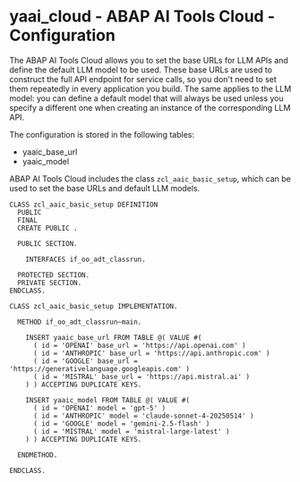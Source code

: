 # yaai_cloud - ABAP AI Tools Cloud - Configuration

The ABAP AI Tools Cloud allows you to set the base URLs for LLM APIs and define the default LLM model to be used. These base URLs are used to construct the full API endpoint for service calls, so you don't need to set them repeatedly in every application you build. The same applies to the LLM model: you can define a default model that will always be used unless you specify a different one when creating an instance of the corresponding LLM API.

The configuration is stored in the following tables:
 - yaaic_base_url
 - yaaic_model

ABAP AI Tools Cloud includes the class `zcl_aaic_basic_setup`, which can be used to set the base URLs and default LLM models.

```abap
CLASS zcl_aaic_basic_setup DEFINITION
  PUBLIC
  FINAL
  CREATE PUBLIC .

  PUBLIC SECTION.

    INTERFACES if_oo_adt_classrun.

  PROTECTED SECTION.
  PRIVATE SECTION.
ENDCLASS.

CLASS zcl_aaic_basic_setup IMPLEMENTATION.

  METHOD if_oo_adt_classrun~main.

    INSERT yaaic_base_url FROM TABLE @( VALUE #(
      ( id = 'OPENAI' base_url = 'https://api.openai.com' )
      ( id = 'ANTHROPIC' base_url = 'https://api.anthropic.com' )
      ( id = 'GOOGLE' base_url = 'https://generativelanguage.googleapis.com' )
      ( id = 'MISTRAL' base_url = 'https://api.mistral.ai' )
    ) ) ACCEPTING DUPLICATE KEYS.

    INSERT yaaic_model FROM TABLE @( VALUE #(
      ( id = 'OPENAI' model = 'gpt-5' )
      ( id = 'ANTHROPIC' model = 'claude-sonnet-4-20250514' )
      ( id = 'GOOGLE' model = 'gemini-2.5-flash' )
      ( id = 'MISTRAL' model = 'mistral-large-latest' )
    ) ) ACCEPTING DUPLICATE KEYS.

  ENDMETHOD.

ENDCLASS.
```